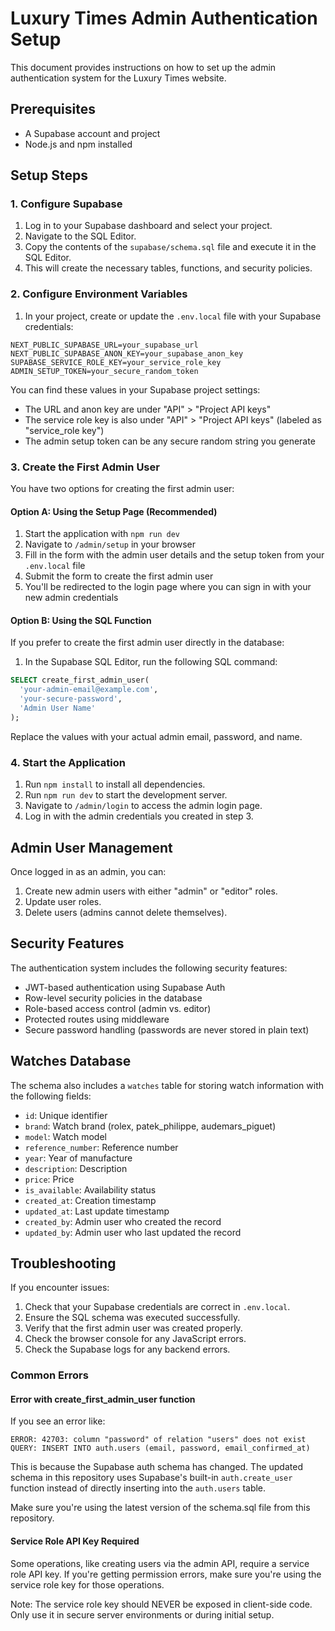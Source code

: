 # Luxury Times Admin Authentication Setup

This document provides instructions on how to set up the admin authentication system for the Luxury Times website.

## Prerequisites

- A Supabase account and project
- Node.js and npm installed

## Setup Steps

### 1. Configure Supabase

1. Log in to your Supabase dashboard and select your project.
2. Navigate to the SQL Editor.
3. Copy the contents of the `supabase/schema.sql` file and execute it in the SQL Editor.
4. This will create the necessary tables, functions, and security policies.

### 2. Configure Environment Variables

1. In your project, create or update the `.env.local` file with your Supabase credentials:

```
NEXT_PUBLIC_SUPABASE_URL=your_supabase_url
NEXT_PUBLIC_SUPABASE_ANON_KEY=your_supabase_anon_key
SUPABASE_SERVICE_ROLE_KEY=your_service_role_key
ADMIN_SETUP_TOKEN=your_secure_random_token
```

You can find these values in your Supabase project settings:
- The URL and anon key are under "API" > "Project API keys"
- The service role key is also under "API" > "Project API keys" (labeled as "service_role key")
- The admin setup token can be any secure random string you generate

### 3. Create the First Admin User

You have two options for creating the first admin user:

#### Option A: Using the Setup Page (Recommended)

1. Start the application with `npm run dev`
2. Navigate to `/admin/setup` in your browser
3. Fill in the form with the admin user details and the setup token from your `.env.local` file
4. Submit the form to create the first admin user
5. You'll be redirected to the login page where you can sign in with your new admin credentials

#### Option B: Using the SQL Function

If you prefer to create the first admin user directly in the database:

1. In the Supabase SQL Editor, run the following SQL command:

```sql
SELECT create_first_admin_user(
  'your-admin-email@example.com',
  'your-secure-password',
  'Admin User Name'
);
```

Replace the values with your actual admin email, password, and name.

### 4. Start the Application

1. Run `npm install` to install all dependencies.
2. Run `npm run dev` to start the development server.
3. Navigate to `/admin/login` to access the admin login page.
4. Log in with the admin credentials you created in step 3.

## Admin User Management

Once logged in as an admin, you can:

1. Create new admin users with either "admin" or "editor" roles.
2. Update user roles.
3. Delete users (admins cannot delete themselves).

## Security Features

The authentication system includes the following security features:

- JWT-based authentication using Supabase Auth
- Row-level security policies in the database
- Role-based access control (admin vs. editor)
- Protected routes using middleware
- Secure password handling (passwords are never stored in plain text)

## Watches Database

The schema also includes a `watches` table for storing watch information with the following fields:

- `id`: Unique identifier
- `brand`: Watch brand (rolex, patek_philippe, audemars_piguet)
- `model`: Watch model
- `reference_number`: Reference number
- `year`: Year of manufacture
- `description`: Description
- `price`: Price
- `is_available`: Availability status
- `created_at`: Creation timestamp
- `updated_at`: Last update timestamp
- `created_by`: Admin user who created the record
- `updated_by`: Admin user who last updated the record

## Troubleshooting

If you encounter issues:

1. Check that your Supabase credentials are correct in `.env.local`.
2. Ensure the SQL schema was executed successfully.
3. Verify that the first admin user was created properly.
4. Check the browser console for any JavaScript errors.
5. Check the Supabase logs for any backend errors.

### Common Errors

#### Error with create_first_admin_user function

If you see an error like:
```
ERROR: 42703: column "password" of relation "users" does not exist
QUERY: INSERT INTO auth.users (email, password, email_confirmed_at)
```

This is because the Supabase auth schema has changed. The updated schema in this repository uses Supabase's built-in `auth.create_user` function instead of directly inserting into the `auth.users` table.

Make sure you're using the latest version of the schema.sql file from this repository.

#### Service Role API Key Required

Some operations, like creating users via the admin API, require a service role API key. If you're getting permission errors, make sure you're using the service role key for those operations.

Note: The service role key should NEVER be exposed in client-side code. Only use it in secure server environments or during initial setup. 